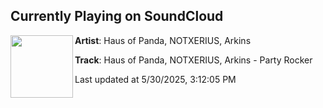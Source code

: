 ## Currently Playing on SoundCloud

[<img align="left" width="100" src="https://i1.sndcdn.com/artworks-m5kfYMGIO6mJxXWh-jtiWjw-t500x500.png">](https://soundcloud.com/barongfamily/haus-of-panda-notxerius-arkins-party-rocker)

**Artist**: Haus of Panda, NOTXERIUS, Arkins 

**Track**: Haus of Panda, NOTXERIUS, Arkins - Party Rocker

Last updated at 5/30/2025, 3:12:05 PM
